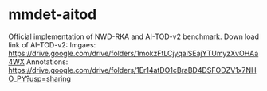 # mmdet-aitod
Official implementation of NWD-RKA and AI-TOD-v2 benchmark. 
Down load link of AI-TOD-v2:
Imgaes: https://drive.google.com/drive/folders/1mokzFtLCjyqalSEajYTUmyzXvOHAa4WX
Annotations: https://drive.google.com/drive/folders/1Er14atDO1cBraBD4DSFODZV1x7NHO_PY?usp=sharing
